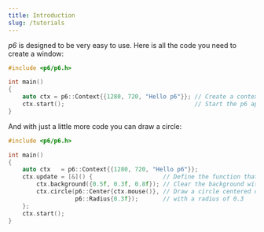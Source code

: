 ```yaml
---
title: Introduction
slug: /tutorials
---
```


*p6* is designed to be very easy to use. Here is all the code you need to create a window:

```cpp
#include <p6/p6.h>

int main()
{
    auto ctx = p6::Context{{1280, 720, "Hello p6"}}; // Create a context with a window
    ctx.start();                                     // Start the p6 application
}
```

And with just a little more code you can draw a circle:

```cpp
#include <p6/p6.h>

int main()
{
    auto ctx   = p6::Context{{1280, 720, "Hello p6"}};
    ctx.update = [&]() {                    // Define the function that will be called in a loop once you call ctx.start()
        ctx.background({0.5f, 0.3f, 0.8f}); // Clear the background with some color (Try to comment out this line to see what happens)
        ctx.circle(p6::Center{ctx.mouse()}, // Draw a circle centered on the mouse cursor
                   p6::Radius{0.3f});       // with a radius of 0.3
    };
    ctx.start();
}
```